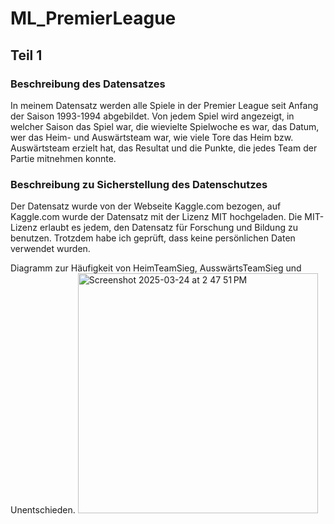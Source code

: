 # ML_PremierLeague

## Teil 1
### Beschreibung des Datensatzes
In meinem Datensatz werden alle Spiele in der Premier League seit Anfang der Saison 1993-1994 abgebildet. Von jedem Spiel wird angezeigt, in welcher Saison das Spiel war, die wievielte Spielwoche es war, das Datum, wer das Heim- und Auswärtsteam war, wie viele Tore das Heim bzw. Auswärtsteam erzielt hat, das Resultat und die Punkte, die jedes Team der Partie mitnehmen konnte.
### Beschreibung zu Sicherstellung des Datenschutzes
Der Datensatz wurde von der Webseite Kaggle.com bezogen, auf Kaggle.com wurde der Datensatz mit der Lizenz MIT hochgeladen. Die MIT-Lizenz erlaubt es jedem, den Datensatz für Forschung und Bildung zu benutzen. Trotzdem habe ich geprüft, dass keine persönlichen Daten verwendet wurden.


Diagramm zur Häufigkeit von HeimTeamSieg, AusswärtsTeamSieg und Unentschieden.
<img width="384" alt="Screenshot 2025-03-24 at 2 47 51 PM" src="https://github.com/user-attachments/assets/a9a63e8a-987c-457c-8895-b49cd776eb00" />
